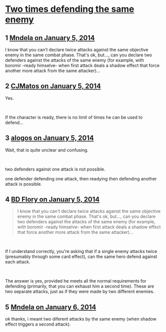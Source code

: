 # [Two times defending the same enemy](https://community.fantasyflightgames.com/topic/96340-two-times-defending-the-same-enemy/)

## 1 [Mndela on January 5, 2014](https://community.fantasyflightgames.com/topic/96340-two-times-defending-the-same-enemy/?do=findComment&comment=945981)

I know that you can't declare twice attacks against the same objective enemy in the same combat phase. That's ok, but..., can you declare two defenders against the attacks of the same enemy (for example, with boromir -ready himselve- when first attack deals a shadow effect that force another more attack from the same attacker)...

## 2 [CJMatos on January 5, 2014](https://community.fantasyflightgames.com/topic/96340-two-times-defending-the-same-enemy/?do=findComment&comment=945987)

Yes.

 

If the character is ready, there is no limit of times he can be used to defend...

## 3 [alogos on January 5, 2014](https://community.fantasyflightgames.com/topic/96340-two-times-defending-the-same-enemy/?do=findComment&comment=946131)

Wait, that is quite unclear and confusing.

 

two defenders against one attack is not possible.

one defender defending one attack, then readying then defending another attack is possible.

## 4 [BD Flory on January 5, 2014](https://community.fantasyflightgames.com/topic/96340-two-times-defending-the-same-enemy/?do=findComment&comment=946197)

> I know that you can't declare twice attacks against the same objective enemy in the same combat phase. That's ok, but..., can you declare two defenders against the attacks of the same enemy (for example, with boromir -ready himselve- when first attack deals a shadow effect that force another more attack from the same attacker)...

 

If I understand correctly, you're asking that if a single enemy attacks twice (presumably through some card effect), can the same hero defend against each attack.

 

The answer is yes, provided he meets all the normal requirements for defending (primarily, that you can exhaust him a second time). These are two separate attacks, just as if they were made by two different enemies.

## 5 [Mndela on January 6, 2014](https://community.fantasyflightgames.com/topic/96340-two-times-defending-the-same-enemy/?do=findComment&comment=947170)

ok thanks, i meant two diferent attacks by the same enemy (when shadow effect triggers a second attack).

